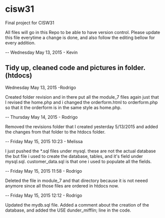# cisw31
Final project for CISW31

All files will go in this Repo to be able to have version control.
Please update this file everytime a change is done, and also follow the editing bellow for every addition.

--
Wednesday May 13, 2015 - Kevin

Tidy up, cleaned code and pictures in folder. (htdocs)
--
Wednesday May 13, 2015 -Rodrigo

Created folder revision and in there put all the module_7 files again just that I revised the home.php and i changed the orderform.html to orderform.php so that it the orderform is in the same style as home.php.

--
Thursday May 14, 2015 - Rodrigo

Removed the revisions folder that I created yesterday 5/13/2015 and added the changes from that folder to the htdocs folder.

--
Friday May 15, 2015 10:23 - Melissa

I just pushed the *.sql files under mysql. these are not the actual database the but file i used to create the database, tables, and it's field under mysql.sql.  customer_data.sql is that one i used to populate all the fields. 

--
Friday May 15, 2015 11:58 - Rodrigo

Deleted the file in module_7 and that directory because it is not neeed anymore since all those files are ordered in htdocs now.

--
Friday May 15, 2015 12:12 - Rodrigo

Updated the mydb.sql file. Added a comment about the creation of the database, and added the   USE dunder_mifflin;  line in the code.


